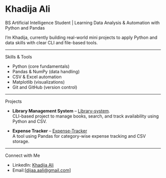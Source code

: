 # Khadija Ali

BS Artificial Intelligence Student | Learning Data Analysis & Automation with Python and Pandas

I’m Khadija, currently building real-world mini projects to apply Python and data skills with clear CLI and file-based tools.

---
 Skills & Tools

- Python (core fundamentals)
- Pandas & NumPy (data handling)
- CSV & Excel automation
- Matplotlib (visualizations)
- Git and GitHub (version control)

---
Projects

- **Library Management System** – [Library-system](https://github.com/khadijaa-ali/Library-system).  
  CLI-based project to manage books, search, and track availability using Python and CSV.

- **Expense Tracker** – [Expense-Tracker](https://github.com/khadijaa-ali/Expense-tracker)  
  A tool using Pandas for category-wise expense tracking and CSV storage.

---
Connect with Me

- LinkedIn: [Khadija Ali](https://www.linkedin.com/in/khadijaa-ali/)
- Email:[dijaa.aali@gmail.com]
